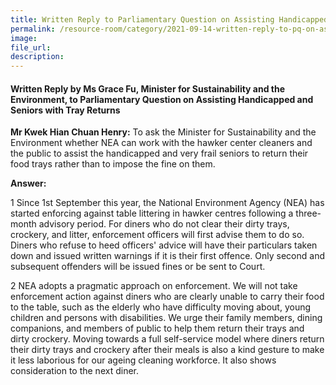 ```yaml
---  
title: Written Reply to Parliamentary Question on Assisting Handicapped and Seniors with Tray Returns by Ms Grace Fu, Minister for Sustainability and the Environment  
permalink: /resource-room/category/2021-09-14-written-reply-to-pq-on-assisting-handicapped-and-seniors-with-tray-returns.md/  
image:  
file_url:  
description:  
---  
```


#### Written Reply by Ms Grace Fu, Minister for Sustainability and the Environment, to Parliamentary Question on Assisting Handicapped and Seniors with Tray Returns  

**Mr Kwek Hian Chuan Henry:** To ask the Minister for Sustainability and the Environment whether NEA can work with the hawker center cleaners and the public to assist the handicapped and very frail seniors to return their food trays rather than to impose the fine on them.

**Answer:**

1 Since 1st September this year, the National Environment Agency (NEA) has started enforcing against table littering in hawker centres following a three-month advisory period. For diners who do not clear their dirty trays, crockery, and litter, enforcement officers will first advise them to do so. Diners who refuse to heed officers&#39; advice will have their particulars taken down and issued written warnings if it is their first offence. Only second and subsequent offenders will be issued fines or be sent to Court.

2 NEA adopts a pragmatic approach on enforcement. We will not take enforcement action against diners who are clearly unable to carry their food to the table, such as the elderly who have difficulty moving about, young children and persons with disabilities. We urge their family members, dining companions, and members of public to help them return their trays and dirty crockery. Moving towards a full self-service model where diners return their dirty trays and crockery after their meals is also a kind gesture to make it less laborious for our ageing cleaning workforce. It also shows consideration to the next diner.
